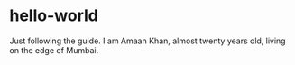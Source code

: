 # hello-world
Just following the guide.
I am Amaan Khan, almost twenty years old, living on the edge of Mumbai.
